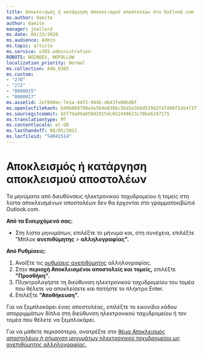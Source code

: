 ```yaml
---
title: Αποκλεισμός ή κατάργηση αποκλεισμού αποστολέων στο Outlook.com
ms.author: daeite
author: daeite
manager: joallard
ms.date: 04/23/2020
ms.audience: Admin
ms.topic: article
ms.service: o365-administration
ROBOTS: NOINDEX, NOFOLLOW
localization_priority: Normal
ms.collection: Adm_O365
ms.custom:
- "270"
- "272"
- "8000015"
- "8000017"
ms.assetid: 2ef840ec-7e1a-4df2-944b-d643fe08bd8f
ms.openlocfilehash: b49b869700a3e564e0386c5bd2e3b8d539d2f47d48f3a54f3718c770ccc9a0bd
ms.sourcegitcommit: b5f7da89a650d2915dc652449623c78be6247175
ms.translationtype: MT
ms.contentlocale: el-GR
ms.lasthandoff: 08/05/2021
ms.locfileid: "54041514"
---
```

# <a name="block-or-unblock-senders"></a>Αποκλεισμός ή κατάργηση αποκλεισμού αποστολέων

Τα μηνύματα από διευθύνσεις ηλεκτρονικού ταχυδρομείου ή τομείς στη λίστα αποκλεισμένων αποστολέων δεν θα έρχονται στο γραμματοκιβώτιό Outlook.com.

**Από τα Εισερχόμενά σας:**

- Στη λίστα μηνυμάτων, επιλέξτε το μήνυμα και, στη συνέχεια, επιλέξτε "Μπλοκ **ανεπιθύμητης**  >  **αλληλογραφίας".**

**Από Ρυθμίσεις:**

1. Ανοίξτε τις [ρυθμίσεις ανεπιθύμητης](https://outlook.live.com/mail/options/mail/junkEmail) αλληλογραφίας.
2. Στην **περιοχή Αποκλεισμένοι αποστολείς και τομείς,** επιλέξτε **"Προσθήκη".**
3. Πληκτρολογήστε τη διεύθυνση ηλεκτρονικού ταχυδρομείου του τομέα που θέλετε να αποκλείσετε και πατήστε το πλήκτρο Enter.
4. Επιλέξτε **"Αποθήκευση".**

Για να ξεμπλοκάρει ένας αποστολέας, επιλέξτε το εικονίδιο κάδου απορριμμάτων δίπλα στη διεύθυνση ηλεκτρονικού ταχυδρομείου ή τον τομέα που θέλετε να ξεμπλοκάρει.

Για να μάθετε περισσότερα, ανατρέξτε στο [θέμα Αποκλεισμός αποστολέων ή σήμανση μηνυμάτων ηλεκτρονικού ταχυδρομείου ως ανεπιθύμητης αλληλογραφίας.](https://support.office.com/article/a3ece97b-82f8-4a5e-9ac3-e92fa6427ae4?wt.mc_id=Office_Outlook_com_Alchemy)